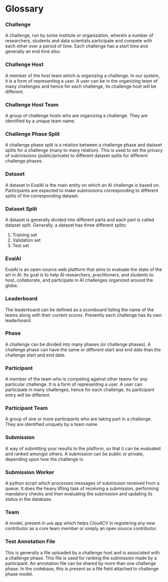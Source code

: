# Glossary

### Challenge

A challenge, run by some institute or organization, wherein a number of researchers, students and data scientists participate and compete with each other over a period of time. Each challenge has a start time and generally an end time also.

### Challenge Host

A member of the host team which is organizing a challenge. In our system, it is a form of representing a user. A user can be in the organizing team of many challenges and hence for each challenge, its challenge host will be different.

### Challenge Host Team

A group of challenge hosts who are organizing a challenge. They are identified by a unique team name.

### Challenge Phase Split

A challenge phase split is a relation between a challenge phase and dataset splits for a challenge (many to many relation). This is used to set the privacy of submissions (public/private) to different dataset splits for different challenge phases.

### Dataset

A dataset in EvalAI is the main entity on which an AI challenge is based on. Participants are expected to make submissions corresponding to different splits of the corresponding dataset.

### Dataset Split

A dataset is generally divided into different parts and each part is called dataset split. Generally, a  dataset has three different splits:

1. Training set
2. Validation set
3. Test set

### EvalAI

EvalAI is an open-source web platform that aims to evaluate the state of the art in AI. Its goal is to help AI researchers, practitioners, and students to host, collaborate, and participate in AI challenges organized around the globe.

### Leaderboard

The leaderboard can be defined as a scoreboard listing the name of the teams along with their current scores. Presently each challenge has its own leaderboard.

### Phase

A challenge can be divided into many phases (or challenge phases). A challenge phase can have the same or different start and end date than the challenge start and end date.

### Participant

A member of the team who is competing against other teams for any particular challenge. It is a form of representing a user. A user can participate in many challenges, hence for each challenge, its participant entry will be different.

### Participant Team

A group of one or more participants who are taking part in a challenge. They are identified uniquely by a team name.

### Submission

A way of submitting your results to the platform, so that it can be evaluated and ranked amongst others. A submission can be public or private, depending upon how the challenge is.

### Submission Worker

A python script which processes messages of submission received from a queue. It does the heavy lifting task of receiving a submission, performing mandatory checks and then evaluating the submission and updating its status in the database.

### Team

A model, present in `web` app which helps CloudCV in registering any new contributor as a core team member or simply an open source contributor.

### Test Annotation File

This is generally a file uploaded by a challenge host and is associated with a challenge phase. This file is used for ranking the submission made by a participant. An annotation file can be shared by more than one challenge phase. In the codebase, this is present as a file field attached to challenge phase model.
